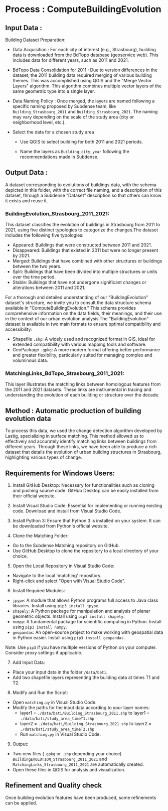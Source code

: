 # Process : ComputeBuildingEvolution 

## Input Data :
Building Dataset Preparation:

* Data Acquisition : For each city of interest (e.g., Strasbourg), building data is downloaded from the BdTopo database (geoservice web). This includes data for different years, such as 2011 and 2021.

* BdTopo Data Consolidation for 2011 : Due to version differences in the dataset, the 2011 building data required merging of various building themes. This was accomplished using QGIS and the "Merge Vector Layers" algorithm. This algorithm combines multiple vector layers of the same geometric type into a single layer.

* Data Naming Policy : Once merged, the layers are named following a specific naming proposed by Subdense team, like `Building_Strasbourg_2011` and `Building_Strasbourg_2021`. The naming may vary depending on the scale of the study area (city or neighborhood level, etc.).

* Select the data for a chosen study area 

    - Use QGIS to select building for both 2011 and 2021 periods.  

    - Name the layers as `Building_city_year` following the recommendations made in Subdense.  


## Output Data :
A dataset corresponding to evolutions of buildings data, with the schema depicted in this folder, with the correct file naming, and a description of this dataset, through a Subdense “Dataset” description so that others can know it exists and reuse it.

### BuildingEvolution_Strasbourg_2011_2021:

This dataset classifies the evolution of buildings in Strasbourg from 2011 to 2021, using five distinct typologies to categorize the changes.The dataset includes the following five typologies:
- Appeared: Buildings that were constructed between 2011 and 2021.
- Disappeared: Buildings that existed in 2011 but were no longer present by 2021.
- Merged: Buildings that have combined with other structures or buildings between the two years.
- Split: Buildings that have been divided into multiple structures or units over the time period.
- Stable: Buildings that have not undergone significant changes or alterations between 2011 and 2021.

For a thorough and detailed understanding of our "BuildingEvolution" dataset's structure, we invite you to consult the data structure schema available in "ComputeBuildingEvolution." This schema provides comprehensive information on the data fields, their meanings, and their use in the context of our urban evolution analysis.The "BuildingEvolution" dataset is available in two main formats to ensure optimal compatibility and accessibility:

- Shapefile `.shp`: A widely used and recognized format in GIS, ideal for extended compatibility with various mapping tools and software.
- GeoPackage `.gpkg`: A more modern format offering better performance and greater flexibility, particularly suited for managing complex and voluminous data. 

### MatchingLinks_BdTopo_Strasbourg_2011_2021:

This layer illustrates the matching links between homologous features from the 2011 and 2021 datasets. These links are instrumental in tracing and understanding the evolution of each building or structure over the decade.


## Method : Automatic production of building evolution data
To process this data, we used the change detection algorithm developed by Lastig, specializing in surface matching. This method allowed us to effectively and accurately identify matching links between buildings from different years. Through these links, we have been able to produce a rich dataset that details the evolution of urban building structures in Strasbourg, highlighting various types of change.

## Requirements for Windows Users:

1. Install GitHub Desktop: Necessary for functionalities such as cloning and pushing source code. GitHub Desktop can be easily installed from their official website.

2. Install Visual Studio Code: Essential for implementing or running existing code. Download and install from Visual Studio Code.

3. Install Python 3: Ensure that Python 3 is installed on your system. It can be downloaded from Python's official website.

4. Clone the Matching Folder:

- Go to the Subdense Matching repository on GitHub.
- Use GitHub Desktop to clone the repository to a local directory of your choice.

5. Open the Local Repository in Visual Studio Code:

- Navigate to the local 'matching' repository.
- Right-click and select "Open with Visual Studio Code".

6. Install Required Modules:

- `jpype`: A module that allows Python programs full access to Java class libraries. Install using `pip3 install jpype`.
- `shapely`: A Python package for manipulation and analysis of planar geometric objects. Install using `pip3 install shapely`.
- `numpy`: A fundamental package for scientific computing in Python. Install using `pip3 install numpy`.
- `geopandas`: An open-source project to make working with geospatial data in Python easier. Install using `pip3 install geopandas`.

Note: Use `pip3` if you have multiple versions of Python on your computer. Consider proxy settings if applicable.

7. Add Input Data:

- Place your input data in the folder `/data/bati`.
- Add two shapefile layers representing the building data at times T1 and T2.

8. Modify and Run the Script:

- Open `matching.py` in Visual Studio Code.
- Modify the paths for the input data according to your layer names:
  - layer1 = `./data/bati/Building_Strasbourg_2011.shp` to layer1 = `./data/bati/study_area_timeT1.shp`
  - layer2 = `./data/bati/Building_Strasbourg_2021.shp` to layer2 = `./data/bati/study_area_timeT2.shp`
  - Run `matching.py` in Visual Studio Code.

9. Output:

- Two new files (`.gpkg` or `.shp` depending your choice) `BuildingEVOLUTION_Strasbourg_2011_2021` and `MatchingLinks_Strasbourg_2011_2021` are automatically created.
- Open these files in QGIS for analysis and visualization.

## Refinement and Quality check 
Once building evolution features have been produced, some refinements can be applied.  
